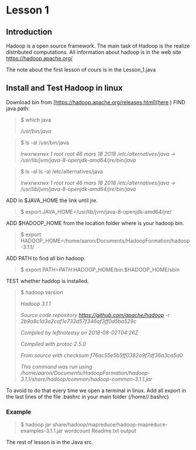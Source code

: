 # Lesson 1

## Introduction

Hadoop is a open source framework. The main task of Hadoop is the realize distributed computations. All information about hadoop is in the web site https://hadoop.apache.org/

The note about the first lesson of cours is in the Lesson_1.java

## Install and Test Hadoop in linux

Download bin from  [https://hadoop.apache.org/releases.html](here.)
FIND java path:
  >$ which java
  >
  > _/usr/bin/java_
  
  >$ ls -al /usr/bin/java
  >
  > _lrwxrwxrwx 1 root root 46 mars  18  2018 /etc/alternatives/java -> /usr/lib/jvm/java-8-openjdk-amd64/jre/bin/java_
  
  >$ ls -al ls -al /etc/alternatives/java
  >
  > _lrwxrwxrwx 1 root root 46 mars  18  2018 /etc/alternatives/java -> /usr/lib/jvm/java-8-openjdk-amd64/jre/bin/java_

ADD in $JAVA_HOME the link until jre.
  >$ export JAVA_HOME=/usr/lib/jvm/java-8-openjdk-amd64/jre/
  
ADD $HADOOP_HOME from the location folder where is your hadoop bin.
  >$ export HADOOP_HOME=/home/aaron/Documents/HadoopFormation/hadoop-3.1.1/
  
ADD PATH to find all bin hadoop.
  >$ export PATH=$PATH:$HADOOP_HOME/bin:$HADOOP_HOME/sbin
  
TEST whether haddop is installed.
  >$ hadoop version
  >
  >  _Hadoop 3.1.1_
  >
  >  _Source code repository https://github.com/apache/hadoop -r 2b9a8c1d3a2caf1e733d57f346af3ff0d5ba529c_
  >
  >  _Compiled by leftnoteasy on 2018-08-02T04:26Z_
  >
  >  _Compiled with protoc 2.5.0_
  >
  > _From source with checksum f76ac55e5b5ff0382a9f7df36a3ca5a0_
  >
  > _This command was run using /home/aaron/Documents/HadoopFormation/hadoop-3.1.1/share/hadoop/common/hadoop-common-3.1.1.jar_

To avoid to do that every time we open a terminal in linux. Add all export in the last lines of the file .bashrc in your main folder (/home/<user>/.bashrc)

### Example
  >$ hadoop jar share/hadoop/mapreduce/hadoop-mapreduce-examples-3.1.1.jar wordcount Readme.txt output

The rest of lesson is in the Java src. 
